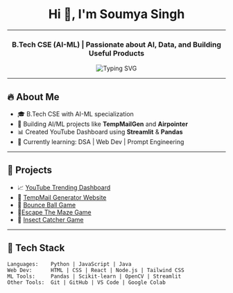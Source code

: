 <h1 align="center"><b> Hi 👋, I'm Soumya Singh </b></h1>

----
<h3 align="center"><b> B.Tech CSE (AI-ML) | Passionate about AI, Data, and Building Useful Products </b></h3>
<p align="center">
  <img src="https://readme-typing-svg.demolab.com?font=Fira+Code&pause=1000&center=true&vCenter=true&width=500&lines=Machine+Learning+Enthusiast;Passionate+about+AI;Web+Developer" alt="Typing SVG" />
</p>

----
## 🔥 About Me

* 🎓 B.Tech CSE with AI-ML specialization  
* 🧠 Building AI/ML projects like **TempMailGen** and **Airpointer**  
* 📊 Created YouTube Dashboard using **Streamlit** & **Pandas**  
* 🌱 Currently learning: DSA | Web Dev | Prompt Engineering

---

## 🚀 Projects

* 📈 [YouTube Trending Dashboard](#)
* 🔗 [TempMail Generator Website](#)
* 🔴 [Bounce Ball Game](#)
* 🚪[Escape The Maze Game](#)
* 🐞 [Insect Catcher Game](#)


---

## 🧰 Tech Stack

```text
Languages:    Python | JavaScript | Java 
Web Dev:      HTML | CSS | React | Node.js | Tailwind CSS
ML Tools:     Pandas | Scikit-learn | OpenCV | Streamlit
Other Tools:  Git | GitHub | VS Code | Google Colab
